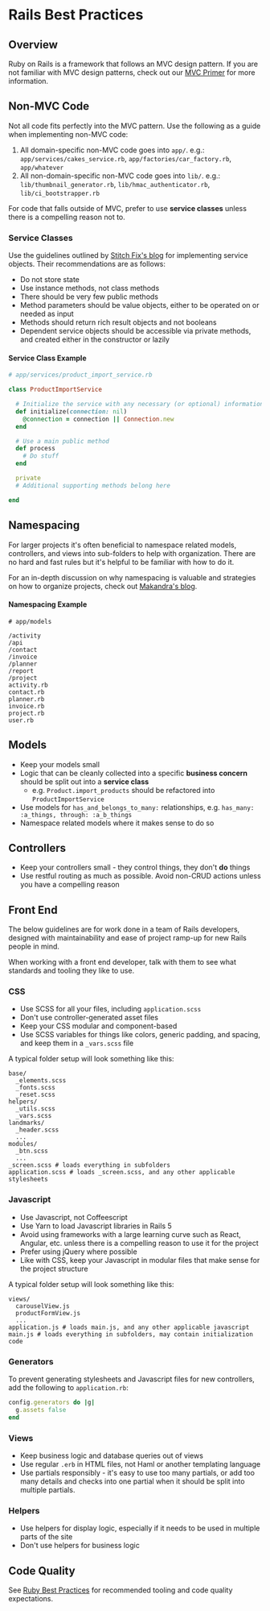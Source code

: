 # <a href="#rails"></a>Rails Best Practices

## Overview

Ruby on Rails is a framework that follows an MVC design pattern. If you are not familiar with MVC design patterns, check out our [MVC Primer](/standards/rails-mvc.md) for more information.

## Non-MVC Code

Not all code fits perfectly into the MVC pattern. Use the following as a guide when implementing non-MVC code:

1. All domain-specific non-MVC code goes into `app/`. e.g.: `app/services/cakes_service.rb`, `app/factories/car_factory.rb`, `app/whatever`
1. All non-domain-specific non-MVC code goes into `lib/`. e.g.: `lib/thumbnail_generator.rb`, `lib/hmac_authenticator.rb`, `lib/ci_bootstrapper.rb`

For code that falls outside of MVC, prefer to use **service classes** unless there is a compelling reason not to.

### Service Classes

Use the guidelines outlined by [Stitch Fix's blog](http://multithreaded.stitchfix.com/blog/2015/06/02/anatomy-of-service-objects-in-rails/) for implementing service objects. Their recommendations are as follows:

* Do not store state
* Use instance methods, not class methods
* There should be very few public methods
* Method parameters should be value objects, either to be operated on or needed as input
* Methods should return rich result objects and not booleans
* Dependent service objects should be accessible via private methods, and created either in the constructor or lazily

#### Service Class Example

```ruby
# app/services/product_import_service.rb

class ProductImportService

  # Initialize the service with any necessary (or optional) information
  def initialize(connection: nil)
    @connection = connection || Connection.new
  end

  # Use a main public method
  def process
    # Do stuff
  end

  private
  # Additional supporting methods belong here

end
```

## Namespacing

For larger projects it's often beneficial to namespace related models, controllers, and views into sub-folders to help with organization. There are no hard and fast rules but it's helpful to be familiar with how to do it.

For an in-depth discussion on why namespacing is valuable and strategies on how to organize projects, check out [Makandra's blog](https://blog.makandra.com/2014/12/organizing-large-rails-projects-with-namespaces/).

#### Namespacing Example
```
# app/models

/activity
/api
/contact
/invoice
/planner
/report
/project
activity.rb
contact.rb
planner.rb
invoice.rb
project.rb
user.rb
```

## Models

* Keep your models small
* Logic that can be cleanly collected into a specific **business concern** should be split out into a **service class**
  * e.g. `Product.import_products` should be refactored into `ProductImportService`
* Use models for `has_and_belongs_to_many:` relationships, e.g. `has_many: :a_things, through: :a_b_things`
* Namespace related models where it makes sense to do so

## Controllers

* Keep your controllers small - they control things, they don't **do** things
* Use restful routing as much as possible. Avoid non-CRUD actions unless you have a compelling reason

## Front End

The below guidelines are for work done in a team of Rails developers, designed with maintainability and ease of project ramp-up for new Rails people in mind.

When working with a front end developer, talk with them to see what standards and tooling they like to use.

### CSS

* Use SCSS for all your files, including `application.scss`
* Don't use controller-generated asset files
* Keep your CSS modular and component-based
* Use SCSS variables for things like colors, generic padding, and spacing, and keep them in a `_vars.scss` file

A typical folder setup will look something like this:

```
base/
  _elements.scss
  _fonts.scss
  _reset.scss
helpers/
  _utils.scss
  _vars.scss
landmarks/
  _header.scss
  ...
modules/
  _btn.scss
  ...
_screen.scss # loads everything in subfolders
application.scss # loads _screen.scss, and any other applicable stylesheets
```

### Javascript

* Use Javascript, not Coffeescript
* Use Yarn to load Javascript libraries in Rails 5
* Avoid using frameworks with a large learning curve such as React, Angular, etc. unless there is a compelling reason to use it for the project
* Prefer using jQuery where possible
* Like with CSS, keep your Javascript in modular files that make sense for the project structure

A typical folder setup will look something like this:

```
views/
  carouselView.js
  productFormView.js
  ...
application.js # loads main.js, and any other applicable javascript
main.js # loads everything in subfolders, may contain initialization code
```

### Generators

To prevent generating stylesheets and Javascript files for new controllers, add the following to `application.rb`:

```ruby
config.generators do |g|
  g.assets false
end
```

### Views

* Keep business logic and database queries out of views
* Use regular `.erb` in HTML files, not Haml or another templating language
* Use partials responsibly - it's easy to use too many partials, or add too many details and checks into one partial when it should be split into multiple partials.

### Helpers

* Use helpers for display logic, especially if it needs to be used in multiple parts of the site
* Don't use helpers for business logic

## Code Quality

See [Ruby Best Practices](/standards/ruby.md#quality) for recommended tooling and code quality expectations.

